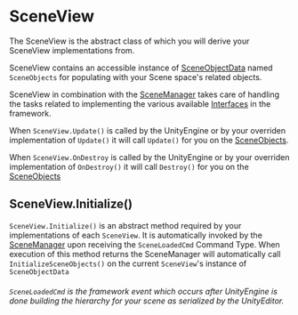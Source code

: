 # SceneView

The SceneView is the abstract class of which you will derive your SceneView implementations from.

SceneView contains an accessible instance of [SceneObjectData](SceneObjectDataObject.md) named `SceneObjects` for populating with your Scene space's related objects.  

SceneView in combination with the [SceneManager](SceneManagerObject.md) takes care of handling the tasks related to implementing the various available [Interfaces](Interfaces.md) in the framework.

When `SceneView.Update()` is called by the UnityEngine or by your overriden implementation of `Update()` it will call `Update()` for you on the [SceneObjects](SceneObjectDataObject.md).

When `SceneView.OnDestroy` is called by the UnityEngine or by your overriden implementation of `OnDestroy()` it will call `Destroy()` for you on the [SceneObjects](SceneObjectDataObject.md)

## SceneView.Initialize()

`SceneView.Initialize()` is an abstract method required by your implementations of each `SceneView`.  It is automatically invoked by the [SceneManager](SceneManagerObject.md) upon receiving the `SceneLoadedCmd` Command Type.  When execution of this method returns the SceneManager will automatically call `InitializeSceneObjects()` on the current `SceneView`'s instance of `SceneObjectData`

###### `SceneLoadedCmd` is the framework event which occurs after UnityEngine is done building the hierarchy for your scene as serialized by the UnityEditor.  
